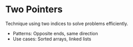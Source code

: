 # Two Pointers
Technique using two indices to solve problems efficiently.
- Patterns: Opposite ends, same direction
- Use cases: Sorted arrays, linked lists
